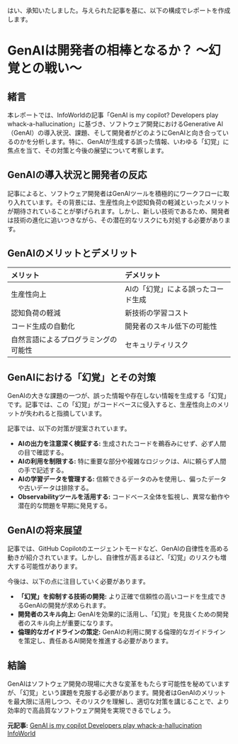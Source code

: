はい、承知いたしました。与えられた記事を基に、以下の構成でレポートを作成します。

# GenAIは開発者の相棒となるか？ ～幻覚との戦い～

## 緒言

本レポートでは、InfoWorldの記事「GenAI is my copilot? Developers play whack-a-hallucination」に基づき、ソフトウェア開発におけるGenerative AI（GenAI）の導入状況、課題、そして開発者がどのようにGenAIと向き合っているのかを分析します。特に、GenAIが生成する誤った情報、いわゆる「幻覚」に焦点を当て、その対策と今後の展望について考察します。

## GenAIの導入状況と開発者の反応

記事によると、ソフトウェア開発者はGenAIツールを積極的にワークフローに取り入れています。その背景には、生産性向上や認知負荷の軽減といったメリットが期待されていることが挙げられます。しかし、新しい技術であるため、開発者は技術の進化に追いつきながら、その潜在的なリスクにも対処する必要があります。

## GenAIのメリットとデメリット

| メリット | デメリット |
| :------------------------------------- | :------------------------------------- |
| 生産性向上 | AIの「幻覚」による誤ったコード生成 |
| 認知負荷の軽減 | 新技術の学習コスト |
| コード生成の自動化 | 開発者のスキル低下の可能性 |
| 自然言語によるプログラミングの可能性 | セキュリティリスク |

## GenAIにおける「幻覚」とその対策

GenAIの大きな課題の一つが、誤った情報や存在しない情報を生成する「幻覚」です。記事では、この「幻覚」がコードベースに侵入すると、生産性向上のメリットが失われると指摘しています。

記事では、以下の対策が提案されています。

* **AIの出力を注意深く検証する:** 生成されたコードを鵜呑みにせず、必ず人間の目で確認する。
* **AIの利用を制限する:** 特に重要な部分や複雑なロジックは、AIに頼らず人間の手で記述する。
* **AIの学習データを管理する:** 信頼できるデータのみを使用し、偏ったデータや古いデータは排除する。
* **Observabilityツールを活用する:** コードベース全体を監視し、異常な動作や潜在的な問題を早期に発見する。

## GenAIの将来展望

記事では、GitHub Copilotのエージェントモードなど、GenAIの自律性を高める動きが紹介されています。しかし、自律性が高まるほど、「幻覚」のリスクも増大する可能性があります。

今後は、以下の点に注目していく必要があります。

* **「幻覚」を抑制する技術の開発:** より正確で信頼性の高いコードを生成できるGenAIの開発が求められます。
* **開発者のスキル向上:** GenAIを効果的に活用し、「幻覚」を見抜くための開発者のスキル向上が重要になります。
* **倫理的なガイドラインの策定:** GenAIの利用に関する倫理的なガイドラインを策定し、責任あるAI開発を推進する必要があります。

## 結論

GenAIはソフトウェア開発の現場に大きな変革をもたらす可能性を秘めていますが、「幻覚」という課題を克服する必要があります。開発者はGenAIのメリットを最大限に活用しつつ、そのリスクを理解し、適切な対策を講じることで、より効率的で高品質なソフトウェア開発を実現できるでしょう。


**元記事:** [GenAI is my copilot Developers play whack-a-hallucination InfoWorld](https://www.infoworld.com/article/3828359/genai-is-my-copilot-developers-play-whack-a-hallucination.html)